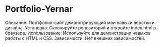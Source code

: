 # Portfolio-Yernar
Описание: Портфолио-сайт демонстрирующий мои навыки верстки и дизайна. Установка: Склонируйте репозиторий и откройте index.html в браузере. Использование: Используйте для демонстрации навыков работы с HTML и CSS. Зависимости: Нет внешних зависимостей.